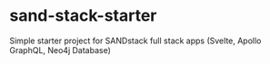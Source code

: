# sand-stack-starter
Simple starter project for SANDstack full stack apps (Svelte, Apollo GraphQL, Neo4j Database)

